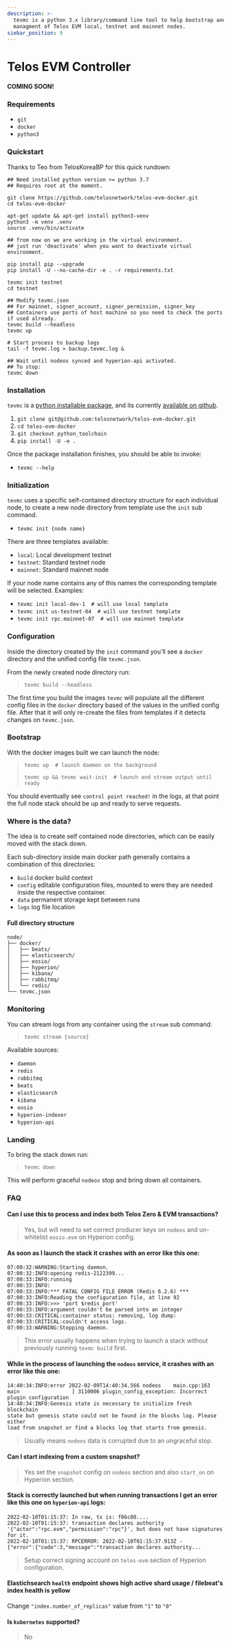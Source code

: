 ```yaml
---
description: >-
  tevmc is a python 3.x library/command line tool to help bootstrap and
  managment of Telos EVM local, testnet and mainnet nodes.
siebar_position: 9
---
```


# Telos EVM Controller

#### COMING SOON!

### Requirements

* `git`
* `docker`
* `python3`

### Quickstart

Thanks to Teo from TelosKoreaBP for this quick rundown:

```
## Need installed python version >= python 3.7
## Requires root at the moment.

git clone https://github.com/telosnetwork/telos-evm-docker.git
cd telos-evm-docker

apt-get update && apt-get install python3-venv
python3 -m venv .venv
source .venv/bin/activate

## from now on we are working in the virtual environment.
## just run 'deactivate' when you want to deactivate virtual environment.

pip install pip --upgrade
pip install -U --no-cache-dir -e . -r requirements.txt

tevmc init testnet
cd testnet

## Modify tevmc.json
## For mainnet, signer_account, signer_permission, signer_key
## Containers use ports of host machine so you need to check the ports if used already.
tevmc build --headless
tevmc up

# Start process to backup logs
tail -f tevmc.log > backup.tevmc.log &

## Wait until nodeos synced and hyperion-api activated.
## To stop:
tevmc down
```

### Installation

`tevmc` is a [python installable package](https://docs.python.org/3/installing/index.html), and its currently [available on github](https://github.com/telosnetwork/telos-evm-docker).&#x20;

1. `git clone git@github.com:telosnetwork/telos-evm-docker.git`&#x20;
2. `cd telos-evm-docker`
3. `git checkout python_toolchain`
4. `pip install -U -e .`&#x20;

Once the package installation finishes, you should be able to invoke:

* `tevmc --help`

### Initialization

`tevmc` uses a specific self-contained directory structure for each individual node, to create a new node directory from template use the `init` sub command.

* `tevmc init {node name}`

There are three templates available:

* `local`: Local development testnet
* `testnet`: Standard testnet node
* `mainnet`: Standard mainnet node

If your node name contains any of this names the corresponding template will be selected. Examples:

* `tevmc init local-dev-1  # will use local template`
* `tevmc init us-testnet-04  # will use testnet template`
* `tevmc init rpc.mainnet-07  # will use mainnet template`

### Configuration

Inside the directory created by the `init` command you'll see a `docker` directory and the unified config file `tevmc.json`.&#x20;

From the newly created node directory run:

> `tevmc build --headless`

The first time you build the images `tevmc` will populate all the different config files in the `docker` directory based of the values in the unified config file. After that it will only re-create the files from templates if it detects changes on `tevmc.json`.

### Bootstrap

With the docker images built we can launch the node:

> `tevmc up  # launch daemon on the background`&#x20;
>
> `tevmc up && tevmc wait-init  # launch and stream output until ready` &#x20;

You should eventually see `control point reached!` in the logs, at that point the full node stack should be up and ready to serve requests.

### Where is the data?

The idea is to create self contained node directories, which can be easily moved with the stack down.

Each sub-directory inside main docker path generally contains a combination of this directories:

* `build` docker build context
* `config` editable configuration files, mounted to were they are needed inside the respective container.
* `data` permanent storage kept between runs
* `logs` log file location

#### Full directory structure

```
node/
├── docker/
│   ├── beats/
│   ├── elasticsearch/
│   ├── eosio/
│   ├── hyperion/
│   ├── kibana/
│   ├── rabbitmq/
│   └── redis/
└── tevmc.json
```

### Monitoring

You can stream logs from any container using the `stream` sub command:

> `tevmc stream {source}`

Available sources:

* `daemon`&#x20;
* `redis`
* `rabbitmq`
* `beats`
* `elasticsearch`
* `kibana`
* `eosio`
* `hyperion-indexer`
* `hyperion-api`

### Landing

To bring the stack down run:

> `tevmc down`

This will perform graceful `nodeos` stop and bring down all containers.

### FAQ

#### Can I use this to process and index both Telos Zero & EVM transactions?

> Yes, but will need to set correct producer keys on `nodeos` and un-whitelist `eosio.evm` on Hyperion config.

#### As  soon as I launch the stack it crashes with an error like this one:

```
07:00:32:WARNING:Starting daemon.
07:00:32:INFO:opening redis-2122399...
07:00:33:INFO:running
07:00:33:INFO:
07:00:33:INFO:*** FATAL CONFIG FILE ERROR (Redis 6.2.6) ***
07:00:33:INFO:Reading the configuration file, at line 92
07:00:33:INFO:>>> 'port $redis_port'
07:00:33:INFO:argument couldn't be parsed into an integer
07:00:33:CRITICAL:container status: removing, log dump:
07:00:33:CRITICAL:couldn't access logs.
07:00:33:WARNING:Stopping daemon.
```

> This error usually happens when trying to launch a stack without previously running `tevmc build` first.

#### While in the process of launching the `nodeos` service, it crashes with an error like this one:

```
14:40:34:INFO:error 2022-02-09T14:40:34.566 nodeos    main.cpp:163                  main                 ] 3110006 plugin_config_exception: Incorrect plugin configuration
14:40:34:INFO:Genesis state is necessary to initialize fresh blockchain 
state but genesis state could not be found in the blocks log. Please either
load from snapshot or find a blocks log that starts from genesis.
```

> Usually means `nodeos` data is corrupted due to an ungraceful stop.

#### Can I start indexing from a custom snapshot?

> Yes set the `snapshot` config on `nodeos` section and also `start_on` on Hyperion section.

#### Stack is correctly launched but when running transactions I get an error like this one on `hyperion-api` logs:

```
2022-02-10T01:15:37: In raw, tx is: f86c80....                                                                                                                                                                                                    
2022-02-10T01:15:37: transaction declares authority 
'{"actor":"rpc.evm","permission":"rpc"}', but does not have signatures for it.                                                                                                            
2022-02-10T01:15:37: RPCERROR: 2022-02-10T01:15:37.913Z -
{"error":{"code":3,"message":"transaction declares authority...
```

> Setup correct signing account on `telos-evm` section of Hyperion configuration.

#### Elastichsearch `health` endpoint shows high active shard usage / filebeat's index health is yellow

Change `"index.number_of_replicas"` value from `"1"` to `"0"`&#x20;

#### Is `kubernetes` supported?

> No

